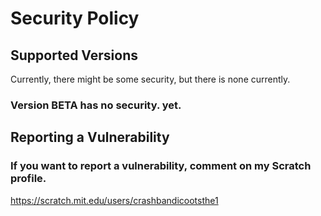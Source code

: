 # Security Policy

## Supported Versions

Currently, there might be some security, but there is none currently.

### Version BETA has no security. yet.

## Reporting a Vulnerability

### If you want to report a vulnerability, comment on my Scratch profile. 
https://scratch.mit.edu/users/crashbandicootsthe1

